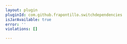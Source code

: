 ```yaml
---
layout: plugin
pluginId: com.github.frapontillo.switchdependencies
isJarAvailable: true
error: ''
violations: []

---
```

